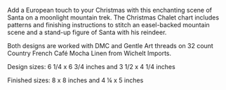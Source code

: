 Add a European touch to your Christmas with this enchanting scene of Santa on a moonlight mountain trek. The Christmas Chalet chart includes patterns and finishing instructions to stitch an easel-backed mountain scene and a stand-up figure of Santa with his reindeer.

Both designs are worked with DMC and Gentle Art threads on 32 count Country French Café Mocha Linen from Wichelt Imports.

Design sizes: 6 1/4 x 6 3/4 inches and 3 1/2 x 4 1/4 inches

Finished sizes: 8 x 8 inches and 4 ¼ x 5 inches
